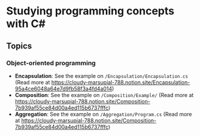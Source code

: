 ﻿# Studying programming concepts with C#

## Topics

### Object-oriented programming

- **Encapsulation**: See the example on `/Encapsulation/Encapsulation.cs` (Read more at https://cloudy-marsupial-788.notion.site/Encapsulation-95a4ce6048a64e7d9fb58f3a4fd4a014)
- **Composition**: See the example on `/Composition/Example/` (Read more at https://cloudy-marsupial-788.notion.site/Composition-7b939af55ce84d00a4ed115b6737fffc)
- **Aggregation**: See the example on `/Aggregation/Program.cs` (Read more at https://cloudy-marsupial-788.notion.site/Composition-7b939af55ce84d00a4ed115b6737fffc)
